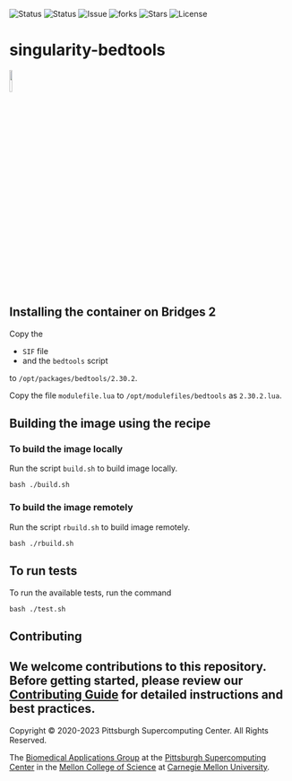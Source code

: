![Status](https://github.com/pscedu/singularity-bedtools/actions/workflows/main.yml/badge.svg)
![Status](https://github.com/pscedu/singularity-bedtools/actions/workflows/pretty.yml/badge.svg)
![Issue](https://img.shields.io/github/issues/pscedu/singularity-bedtools)
![forks](https://img.shields.io/github/forks/pscedu/singularity-bedtools)
![Stars](https://img.shields.io/github/stars/pscedu/singularity-bedtools)
![License](https://img.shields.io/github/license/pscedu/singularity-bedtools)

# singularity-bedtools
<img src="http://www.andrew.cmu.edu/user/icaoberg/post/singularity-bedtools-update/logo.png" width="10%">

## Installing the container on Bridges 2
Copy the

* `SIF` file
* and the `bedtools` script

to `/opt/packages/bedtools/2.30.2`.

Copy the file `modulefile.lua` to `/opt/modulefiles/bedtools` as `2.30.2.lua`.

## Building the image using the recipe
### To build the image locally
Run the script `build.sh` to build image locally.

```
bash ./build.sh
```

### To build the image remotely
Run the script `rbuild.sh` to build image remotely.

```
bash ./rbuild.sh
```

## To run tests
To run the available tests, run the command

```
bash ./test.sh
```
## Contributing
We welcome contributions to this repository. Before getting started, please review our [Contributing Guide](https://raw.githubusercontent.com/pscedu/singularity-report/refs/heads/main/CONTRIBUTING.md) for detailed instructions and best practices.
---
Copyright © 2020-2023 Pittsburgh Supercomputing Center. All Rights Reserved.

The [Biomedical Applications Group](https://www.psc.edu/biomedical-applications/) at the [Pittsburgh Supercomputing
Center](http://www.psc.edu) in the [Mellon College of Science](https://www.cmu.edu/tigers/) at [Carnegie Mellon University](http://www.cmu.edu).

